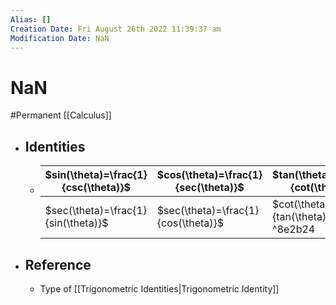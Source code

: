 ```yaml
---
Alias: []
Creation Date: Fri August 26th 2022 11:39:37 am 
Modification Date: NaN
---
```

# NaN
#Permanent [[Calculus]]

- ## Identities
	- $sin(\theta)=\frac{1}{csc(\theta)}$|$cos(\theta)=\frac{1}{sec(\theta)}$|$tan(\theta)=\frac{1}{cot(\theta)}$
	  ---|---|---
	  $sec(\theta)=\frac{1}{sin(\theta)}$|$sec(\theta)=\frac{1}{cos(\theta)}$|$cot(\theta)=\frac{1}{tan(\theta)}$ ^8e2b24
- ## Reference
	- Type of [[Trigonometric Identities|Trigonometric Identity]]